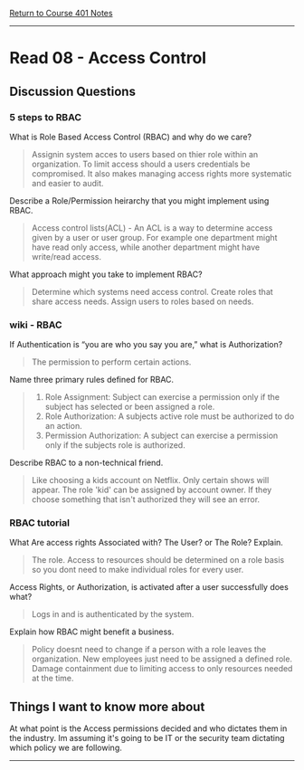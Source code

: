 [Return to Course 401 Notes](https://KrisDunning.github.io/401-Reading-Notes)

-----

# Read 08 - Access Control

## Discussion Questions

### 5 steps to RBAC

What is Role Based Access Control (RBAC) and why do we care?
> Assignin system acces to users based on thier role within an organization. To limit access should a users credentials be compromised. It also makes managing access rights more systematic and easier to audit.

Describe a Role/Permission heirarchy that you might implement using RBAC.
> Access control lists(ACL) - An ACL is a way to determine access given by a user or user group. For example one department might have read only access, while another department might have write/read access.

What approach might you take to implement RBAC?
> Determine which systems need access control. Create roles that share access needs. Assign users to roles based on needs.

### wiki - RBAC

If Authentication is “you are who you say you are,” what is Authorization?
> The permission to perform certain actions.

Name three primary rules defined for RBAC.

> 1. Role Assignment: Subject can exercise a permission only if the subject has selected or been assigned a role.
> 2. Role Authorization: A subjects active role must be authorized to do an action.
> 3. Permission Authorization: A subject can exercise a permission only if the subjects role is authorized.

Describe RBAC to a non-technical friend.
> Like choosing a kids account on Netflix. Only certain shows will appear. The role 'kid' can be assigned by account owner. If they choose something that isn't authorized they will see an error. 

### RBAC tutorial

What Are access rights Associated with? The User? or The Role? Explain.
> The role. Access to resources should be determined on a role basis so you dont need to make individual roles for every user.

Access Rights, or Authorization, is activated after a user successfully does what?
> Logs in and is authenticated by the system.

Explain how RBAC might benefit a business.
> Policy doesnt need to change if a person with a role leaves the organization.
> New employees just need to be assigned a defined role.
> Damage containment due to limiting access to only resources needed at the time.

## Things I want to know more about

At what point is the Access permissions decided and who dictates them in the industry. Im assuming it's going to be IT or the security team dictating which policy we are following.

-----
